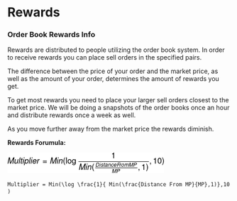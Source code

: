 # Rewards

### **Order Book Rewards Info**

Rewards are distributed to people utilizing the order book system. In order to receive rewards you can place sell orders in the specified pairs. 

The difference between the price of your order and the market price, as well as the amount of your order, determines the amount of rewards you get. 

To get most rewards you need to place your larger sell orders closest to the market price. We will be doing a snapshots of the order books once an hour and distribute rewards once a week as well.

As you move further away from the market price the rewards diminish.



**Rewards Forumula:** 

![](../../.gitbook/assets/codecogseqn.png)

```text
Multiplier = Min(\log \frac{1}{ Min(\frac{Distance From MP}{MP},1)},10 )
```

